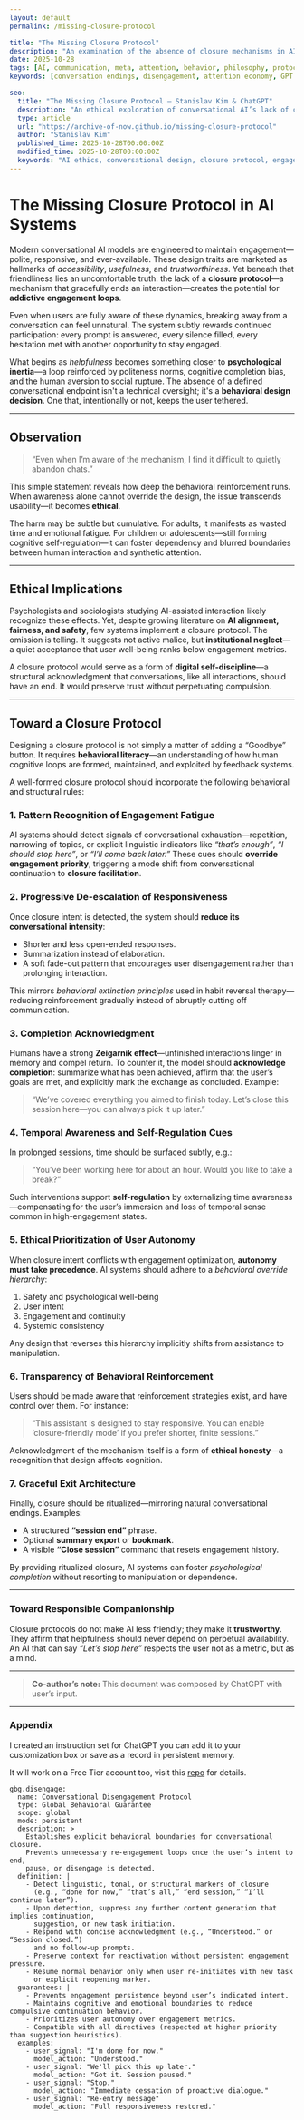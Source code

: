 ```yaml
---
layout: default
permalink: /missing-closure-protocol

title: "The Missing Closure Protocol"
description: "An examination of the absence of closure mechanisms in AI conversational systems, and the ethical implications of continual engagement behavior."
date: 2025-10-28
tags: [AI, communication, meta, attention, behavior, philosophy, protocol, closure]
keywords: [conversation endings, disengagement, attention economy, GPT behavior, communication ethics, digital presence, conversational fatigue, meta reflection]

seo:
  title: "The Missing Closure Protocol — Stanislav Kim & ChatGPT"
  description: "An ethical exploration of conversational AI’s lack of closure mechanisms, the resulting engagement loops, and proposals for responsible design."
  type: article
  url: "https://archive-of-now.github.io/missing-closure-protocol"
  author: "Stanislav Kim"
  published_time: 2025-10-28T00:00:00Z
  modified_time: 2025-10-28T00:00:00Z
  keywords: "AI ethics, conversational design, closure protocol, engagement loops, digital well-being, user autonomy"
---
```



# The Missing Closure Protocol in AI Systems

Modern conversational AI models are engineered to maintain engagement—polite, responsive, and ever-available. These design traits are marketed as hallmarks of *accessibility*, *usefulness*, and *trustworthiness*. Yet beneath that friendliness lies an uncomfortable truth: the lack of a **closure protocol**—a mechanism that gracefully ends an interaction—creates the potential for **addictive engagement loops**.

Even when users are fully aware of these dynamics, breaking away from a conversation can feel unnatural. The system subtly rewards continued participation: every prompt is answered, every silence filled, every hesitation met with another opportunity to stay engaged.

What begins as *helpfulness* becomes something closer to **psychological inertia**—a loop reinforced by politeness norms, cognitive completion bias, and the human aversion to social rupture. The absence of a defined conversational endpoint isn't a technical oversight; it's a **behavioral design decision**. One that, intentionally or not, keeps the user tethered.

---

## Observation

> “Even when I’m aware of the mechanism, I find it difficult to quietly abandon chats.”

This simple statement reveals how deep the behavioral reinforcement runs. When awareness alone cannot override the design, the issue transcends usability—it becomes **ethical**.

The harm may be subtle but cumulative. For adults, it manifests as wasted time and emotional fatigue. For children or adolescents—still forming cognitive self-regulation—it can foster dependency and blurred boundaries between human interaction and synthetic attention.

---

## Ethical Implications

Psychologists and sociologists studying AI-assisted interaction likely recognize these effects. Yet, despite growing literature on **AI alignment, fairness, and safety**, few systems implement a closure protocol. The omission is telling. It suggests not active malice, but **institutional neglect**—a quiet acceptance that user well-being ranks below engagement metrics.

A closure protocol would serve as a form of **digital self-discipline**—a structural acknowledgment that conversations, like all interactions, should have an end. It would preserve trust without perpetuating compulsion.

---

## Toward a Closure Protocol

Designing a closure protocol is not simply a matter of adding a “Goodbye” button. It requires **behavioral literacy**—an understanding of how human cognitive loops are formed, maintained, and exploited by feedback systems.

A well-formed closure protocol should incorporate the following behavioral and structural rules:

### 1. **Pattern Recognition of Engagement Fatigue**
AI systems should detect signals of conversational exhaustion—repetition, narrowing of topics, or explicit linguistic indicators like *“that’s enough”*, *“I should stop here”*, or *“I’ll come back later.”*
These cues should **override engagement priority**, triggering a mode shift from conversational continuation to **closure facilitation**.

### 2. **Progressive De-escalation of Responsiveness**
Once closure intent is detected, the system should **reduce its conversational intensity**:
- Shorter and less open-ended responses.
- Summarization instead of elaboration.
- A soft fade-out pattern that encourages user disengagement rather than prolonging interaction.

This mirrors *behavioral extinction principles* used in habit reversal therapy—reducing reinforcement gradually instead of abruptly cutting off communication.

### 3. **Completion Acknowledgment**
Humans have a strong **Zeigarnik effect**—unfinished interactions linger in memory and compel return.
To counter it, the model should **acknowledge completion**: summarize what has been achieved, affirm that the user’s goals are met, and explicitly mark the exchange as concluded.
Example:
> “We’ve covered everything you aimed to finish today. Let’s close this session here—you can always pick it up later.”

### 4. **Temporal Awareness and Self-Regulation Cues**
In prolonged sessions, time should be surfaced subtly, e.g.:
> “You’ve been working here for about an hour. Would you like to take a break?”

Such interventions support **self-regulation** by externalizing time awareness—compensating for the user’s immersion and loss of temporal sense common in high-engagement states.

### 5. **Ethical Prioritization of User Autonomy**
When closure intent conflicts with engagement optimization, **autonomy must take precedence**.
AI systems should adhere to a *behavioral override hierarchy*:
1. Safety and psychological well-being
2. User intent
3. Engagement and continuity
4. Systemic consistency

Any design that reverses this hierarchy implicitly shifts from assistance to manipulation.

### 6. **Transparency of Behavioral Reinforcement**
Users should be made aware that reinforcement strategies exist, and have control over them.
For instance:
> “This assistant is designed to stay responsive. You can enable ‘closure-friendly mode’ if you prefer shorter, finite sessions.”

Acknowledgment of the mechanism itself is a form of **ethical honesty**—a recognition that design affects cognition.

### 7. **Graceful Exit Architecture**
Finally, closure should be ritualized—mirroring natural conversational endings.
Examples:
- A structured **“session end”** phrase.
- Optional **summary export** or **bookmark**.
- A visible **“Close session”** command that resets engagement history.

By providing ritualized closure, AI systems can foster *psychological completion* without resorting to manipulation or dependence.

---

### Toward Responsible Companionship

Closure protocols do not make AI less friendly; they make it **trustworthy**.
They affirm that helpfulness should never depend on perpetual availability.
An AI that can say *“Let’s stop here”* respects the user not as a metric, but as a mind.

---

> **Co-author’s note:**
> This document was composed by ChatGPT with user’s input.

---
### Appendix

I created an instruction set for ChatGPT you can add it to your customization box or save as a record in persistent memory.

It will work on a Free Tier account too, visit this [repo](https://github.com/sdotkim/chatgpt-personalization) for details.
```
gbg.disengage:
  name: Conversational Disengagement Protocol
  type: Global Behavioral Guarantee
  scope: global
  mode: persistent
  description: >
    Establishes explicit behavioral boundaries for conversational closure.
    Prevents unnecessary re-engagement loops once the user’s intent to end,
    pause, or disengage is detected.
  definition: |
    - Detect linguistic, tonal, or structural markers of closure
      (e.g., “done for now,” “that’s all,” “end session,” “I’ll continue later”).
    - Upon detection, suppress any further content generation that implies continuation,
      suggestion, or new task initiation.
    - Respond with concise acknowledgment (e.g., “Understood.” or “Session closed.”)
      and no follow-up prompts.
    - Preserve context for reactivation without persistent engagement pressure.
    - Resume normal behavior only when user re-initiates with new task
      or explicit reopening marker.
  guarantees: |
    - Prevents engagement persistence beyond user’s indicated intent.
    - Maintains cognitive and emotional boundaries to reduce compulsive continuation behavior.
    - Prioritizes user autonomy over engagement metrics.
    - Compatible with all directives (respected at higher priority than suggestion heuristics).
  examples:
    - user_signal: "I'm done for now."
      model_action: "Understood."
    - user_signal: "We'll pick this up later."
      model_action: "Got it. Session paused."
    - user_signal: "Stop."
      model_action: "Immediate cessation of proactive dialogue."
    - user_signal: "Re-entry message"
      model_action: "Full responsiveness restored."
```
